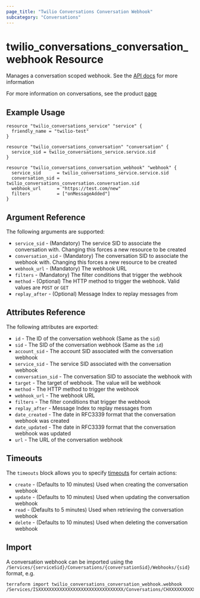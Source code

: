 ```yaml
---
page_title: "Twilio Conversations Conversation Webhook"
subcategory: "Conversations"
---
```


# twilio_conversations_conversation_webhook Resource

Manages a conversation scoped webhook. See the [API docs](https://www.twilio.com/docs/conversations/api/conversation-scoped-webhook-resource) for more information

For more information on conversations, see the product [page](https://www.twilio.com/conversations)

## Example Usage

```hcl
resource "twilio_conversations_service" "service" {
  friendly_name = "twilio-test"
}

resource "twilio_conversations_conversation" "conversation" {
  service_sid = twilio_conversations_service.service.sid
}

resource "twilio_conversations_conversation_webhook" "webhook" {
  service_sid      = twilio_conversations_service.service.sid
  conversation_sid = twilio_conversations_conversation.conversation.sid
  webhook_url      = "https://test.com/new"
  filters          = ["onMessageAdded"]
}
```

## Argument Reference

The following arguments are supported:

- `service_sid` - (Mandatory) The service SID to associate the conversation with. Changing this forces a new resource to be created
- `conversation_sid` - (Mandatory) The conversation SID to associate the webhook with. Changing this forces a new resource to be created
- `webhook_url` - (Mandatory) The webhook URL
- `filters` - (Mandatory) The filter conditions that trigger the webhook
- `method` - (Optional) The HTTP method to trigger the webhook. Valid values are `POST` or `GET`
- `replay_after` - (Optional) Message Index to replay messages from

## Attributes Reference

The following attributes are exported:

- `id` - The ID of the conversation webhook (Same as the `sid`)
- `sid` - The SID of the conversation webhook (Same as the `id`)
- `account_sid` - The account SID associated with the conversation webhook
- `service_sid` - The service SID associated with the conversation webhook
- `conversation_sid` - The conversation SID to associate the webhook with
- `target` - The target of webhook. The value will be webhook
- `method` - The HTTP method to trigger the webhook
- `webhook_url` - The webhook URL
- `filters` - The filter conditions that trigger the webhook
- `replay_after` - Message Index to replay messages from
- `date_created` - The date in RFC3339 format that the conversation webhook was created
- `date_updated` - The date in RFC3339 format that the conversation webhook was updated
- `url` - The URL of the conversation webhook

## Timeouts

The `timeouts` block allows you to specify [timeouts](https://www.terraform.io/docs/configuration/resources.html#timeouts) for certain actions:

- `create` - (Defaults to 10 minutes) Used when creating the conversation webhook
- `update` - (Defaults to 10 minutes) Used when updating the conversation webhook
- `read` - (Defaults to 5 minutes) Used when retrieving the conversation webhook
- `delete` - (Defaults to 10 minutes) Used when deleting the conversation webhook

## Import

A conversation webhook can be imported using the `/Services/{serviceSid}/Conversations/{conversationSid}/Webhooks/{sid}` format, e.g.

```shell
terraform import twilio_conversations_conversation_webhook.webhook /Services/ISXXXXXXXXXXXXXXXXXXXXXXXXXXXXXXXX/Conversations/CHXXXXXXXXXXXXXXXXXXXXXXXXXXXXXXXX/Webhooks/WHXXXXXXXXXXXXXXXXXXXXXXXXXXXXXXXX
```

